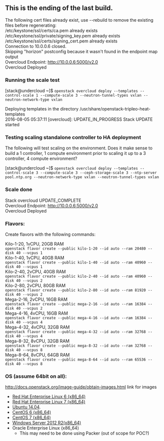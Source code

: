 ## This is the ending of the last build.

The following cert files already exist, use --rebuild to remove the existing files before regenerating:  
/etc/keystone/ssl/certs/ca.pem already exists  
/etc/keystone/ssl/private/signing_key.pem already exists  
/etc/keystone/ssl/certs/signing_cert.pem already exists  
Connection to 10.0.0.6 closed.  
Skipping "horizon" postconfig because it wasn't found in the endpoint map output  
Overcloud Endpoint: http://10.0.0.6:5000/v2.0  
Overcloud Deployed  


### Running the scale test
[stack@undercloud ~]$ ```openstack overcloud deploy --templates --control-scale 1 --compute-scale 3 --neutron-tunnel-types vxlan --neutron-network-type vxlan```  

Deploying templates in the directory   /usr/share/openstack-tripleo-heat-templates  
2016-08-05 05:37:11 [overcloud]: UPDATE_IN_PROGRESS  Stack UPDATE started

### Testing scaling standalone controller to HA deployment
The following will test scaling on the environment. Does it make sense to build a 1 controller, 1 compute environment prior to scaling it up to a 3 controller, 4 compute environment?

[stack@undercloud ~]$ ```openstack overcloud deploy --templates --control-scale 3 --compute-scale 3 --ceph-storage-scale 3 --ntp-server pool.ntp.org --neutron-network-type vxlan --neutron-tunnel-types vxlan```


### Scale done
Stack overcloud UPDATE_COMPLETE  
Overcloud Endpoint: http://10.0.0.6:5000/v2.0  
Overcloud Deployed  

### Flavors:
Create flavors with the following commands:  

Kilo-1-20, 1vCPU, 20GB RAM  
`openstack flavor create --public kilo-1-20 --id auto --ram 20480 --disk 40 --vcpus 1`  
Kilo-1-40, 1vCPU, 40GB RAM  
`openstack flavor create --public kilo-1-40 --id auto --ram 40960 --disk 40 --vcpus 1`  
Kilo-2-40, 2vCPU, 40GB RAM  
`openstack flavor create --public kilo-2-40 --id auto --ram 40960 --disk 40 --vcpus 2`  
Kilo-2-80, 2vCPU, 80GB RAM  
`openstack flavor create --public kilo-2-80 --id auto --ram 81920 --disk 40 --vcpus 2`   
Mega-2-16, 2vCPU, 16GB RAM  
`openstack flavor create --public mega-2-16 --id auto --ram 16384 --disk 40 --vcpus 2`  
Mega-4-16, 4vCPU, 16GB RAM  
`openstack flavor create --public mega-4-16 --id auto --ram 16384 --disk 40 --vcpus 4`  
Mega-4-32, 4vCPU, 32GB RAM  
`openstack flavor create --public mega-4-32 --id auto --ram 32768 --disk 40 --vcpus 4`  
Mega-8-32, 8vCPU, 32GB RAM  
`openstack flavor create --public mega-8-32 --id auto --ram 32768 --disk 40 --vcpus 8`  
Mega-8-64, 8vCPU, 64GB RAM  
`openstack flavor create --public mega-8-64 --id auto --ram 65536 --disk 40 --vcpus 8`  

### OS (assume 64bit on all):
 http://docs.openstack.org/image-guide/obtain-images.html link for images
- [Red Hat Enterprise Linux 6 (x86_64)](https://rhn.redhat.com/rhn/software/channel/downloads/Download.do?cid=16952)
- [Red Hat Enterprise Linux 7 (x86_64)](https://access.redhat.com/downloads/content/69/ver=/rhel---7/x86_64/product-downloads)
- [Ubuntu 14.04](http://cloud-images.ubuntu.com/trusty/).
- [CentOS 6 (x86_64)](http://cloud.centos.org/centos/6/images/)
- [CentOS 7 (x86_64)](http://cloud.centos.org/centos/7/images/)
- [Windows Server 2012 R2(x86_64)](https://cloudbase.it/windows-cloud-images/)
- Oracle Enterprise Linux (x86_64)
  - This may need to be done using Packer (out of scope for POC?)
